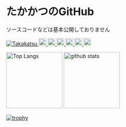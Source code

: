 # たかかつのGitHub

ソースコードなどは基本公開しておりません

<p align="left">
  <a href="https://github.com/Takakatsu/Takakatsu/">
    <img src="https://komarev.com/ghpvc/?username=Takakatsu" alt="Takakatsu" />
  </a>
  <a href="http://twitter.com/Takakatsu">
    <img height="20" src="https://img.shields.io/twitter/follow/Takakatsu?label=Twitter&logo=twitter&style=flat" />
  </a>
  <a href="https://github.com/Takakatsu">
    <img height="20" src="https://img.shields.io/github/followers/Takakatsu?label=follow&logo=github&style=flat" />
  </a>
  <a href="https://www.reddit.com/user/Takakatsu">
    <img height="20" src="https://img.shields.io/reddit/user-karma/combined/Takakatsu?label=Reddit&logo=reddit&style=flat" />
  </a>
  <a href="https://stackoverflow.com/users/5720201/Takakatsu">
    <img height="20" src="https://img.shields.io/stackexchange/stackoverflow/r/5720201?label=StackOverflow&logo=stack-overflow&style=flat" />
  </a>
  <a href="http://qiita.com/Takakatsu">
    <img height="20" src="https://qiita-badge.apiapi.app/s/Takakatsu/posts.svg" />
  </a>
  <//qiita.com/Takakatsu">
    <img height="20" src="https://qiita-badge.apiapi.app/s/Takakatsu/contributions.svg" />
  </a>
</p>

<p align="left"> 
  <img alt="Top Langs" height="150px" src="https://github-readme-stats.vercel.app/api/top-langs/?username=Takakatsu&layout=compact&show_icons=true&theme=onedark" />
  <img alt="github stats" height="150px" src="https://github-readme-stats.vercel.app/api?username=Takakatsu&theme=onedark&show_icons=ture" />
</p>

[![trophy](https://github-profile-trophy.vercel.app/?username=Takakatsu&theme=onedark&column=7
)](https://github.com/ryo-ma/github-profile-trophy)
